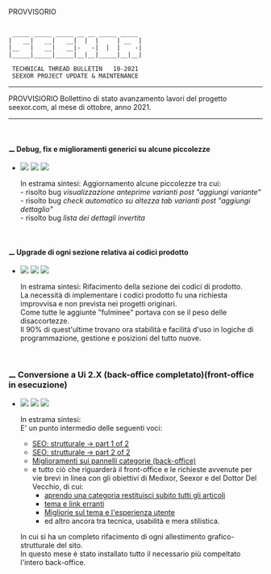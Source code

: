 PROVVISORIO

~~~

 _____ _____ _____ __ __ _____ _____
|   __|   __|   __|  |  |     | __  |
|__   |   __|   __|-   -|  |  |    -|
|_____|_____|_____|__|__|_____|__|__|

 TECHNICAL THREAD BULLETIN   10-2021
 SEEXOR PROJECT UPDATE & MAINTENANCE

~~~

---
PROVVISIORIO
Bollettino di stato avanzamento lavori del progetto seexor.com, al mese di ottobre, anno 2021.

---

<br>


#### ⚊ Debug, fix e miglioramenti generici su alcune piccolezze

-	[![](https://img.shields.io/badge/--FF00FF.svg)]()
	[![](https://img.shields.io/badge/--F1F1F1.svg)]()
	[![](https://img.shields.io/badge/completed-15/10-green.svg)]()<br>

	In estrama sintesi: Aggiornamento alcune piccolezze tra cui:<br>
		- risolto bug _visualizzazione anteprime varianti post "aggiungi variante"_<br>
		- risolto bug _check automatico su altezza tab varianti post "aggiungi dettaglio"_<br>
		- risolto bug _lista dei dettagli invertita_<br>

<br>

#### ⚊ Upgrade di ogni sezione relativa ai codici prodotto

-	[![](https://img.shields.io/badge/--FF00FF.svg)]()
	[![](https://img.shields.io/badge/--F1F1F1.svg)]()
	[![](https://img.shields.io/badge/completed-15/10-green.svg)]()<br>

	In estrama sintesi: Rifacimento della sezione dei codici di prodotto.<br>
	La necessità di implementare i codici prodotto fu una richiesta improvvisa e non prevista nei progetti originari.<br>
	Come tutte le aggiunte "fulminee" portava con se il peso delle disaccortezze.<br>
	Il 90% di quest'ultime trovano ora stabilità e facilità d'uso in logiche di programmazione, gestione e posizioni del tutto nuove.

<br>

### ⚊ Conversione a Ui 2.X (back-office completato)(front-office in esecuzione)

-	[![](https://img.shields.io/badge/--FF00FF.svg)]()
	[![](https://img.shields.io/badge/--F1F1F1.svg)]()
	[![](https://img.shields.io/badge/initialized-15/10-orange.svg)]()<br>

	In estrama sintesi:<br>
	E' un punto intermedio delle seguenti voci:


	-	[SEO: strutturale -> part 1 of 2](https://github.com/SeexorDev/diary-log/blob/main/updates/2021.log.processing.v2.md#-seo-strutturale---part-1-of-2)
	-	[SEO: strutturale -> part 2 of 2](https://github.com/SeexorDev/diary-log/blob/main/updates/2021.log.processing.v2.md#-seo-strutturale---part-1-of-2)
	-	[Miglioramenti sui pannelli categorie (back-office)](https://github.com/SeexorDev/diary-log/blob/main/updates/2021.log.processing.v2.md#-miglioramenti-sui-pannelli-categorie-back-office)
	-	e tutto ciò che riguarderà il front-office e le richieste avvenute per vie brevi in linea con gli obiettivi di Medixor, Seexor e del Dottor Del Vecchio, di cui:
		- 	 [aprendo una categoria restituisci subito tutti gli articoli](https://github.com/SeexorDev/diary-log/blob/main/updates/2021.log.processing.v2.md#-aprendo-una-categoria-restituisci-subito-tutti-gli-articoli)
		- 	 [tema e link erranti](https://github.com/SeexorDev/diary-log/blob/main/updates/2021.log.processing.v2.md#-tema-e-link-erranti)
		- 	 [Migliorie sul tema e l'esperienza utente](https://github.com/SeexorDev/diary-log/blob/main/updates/2021.log.processing.v2.md#-migliorie-sul-tema-e-lesperienza-utente)
		- 	 ed altro ancora tra tecnica, usabilità e mera stilistica.
	
	In cui si ha un completo rifacimento di ogni allestimento grafico-strutturale del sito.<br>
	In questo mese è stato installato tutto il necessario più compeltato l'intero back-office.
